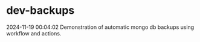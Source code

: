 # dev-backups
2024-11-19 00:04:02 Demonstration of automatic mongo db backups using workflow and actions.
